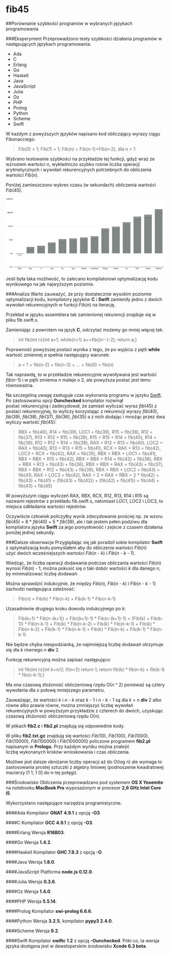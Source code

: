 # fib45
##Porównanie szybkości programów w wybranych językach programowania

###Eksperyment
Przeprowadzono testy szybkości działania programów w następujących językach programowania:

* Ada
* C
* Erlang
* Go
* Haskell
* Java
* JavaScript
* Julia
* Oz
* PHP
* Prolog
* Python
* Scheme
* Swift

W każdym z powyższych języków napisano kod obliczający wyrazy ciągu Fibonacciego:
> Fib(0) = 1; Fib(1) = 1; Fib(n) = Fib(n-1)+Fib(n-2), dla n > 1

Wybrano testowanie szybkości na przykładzie tej funkcji, gdyż wraz ze wzrostem wartości _n_, wykładniczo szybko rośnie liczba operacji arytmetycznych i wywołań rekurencyjnych potrzebnych do obliczenia wartości _Fib_(_n_).
 
Poniżej zamieszczono wykres czasu (w sekundach) obliczenia wartości _Fib_(45).

 ![wykres](fib45_opt.png "Czas obliczenia Fib(45) w sekundach") 

Jeśli była taka możliwość, to zalecano kompilatorowi optymalizację kodu wynikowego na jak najwyższym poziomie.

###Analiza
Warto zauważyć, że przy dostatecznie wysokim poziomie optymalizacji kodu, kompilatory języków **C** i **Swift** zamieniły jedno z dwóch wywołań rekurencyjnych w funkcji _Fib_(_n_) na iterację. 

Przekład w języku assemblera tak zamienionej rekurencji znajduje się w pliku fib.swift.s.

Zamieniając z powrotem na język **C**, odczytać możemy go mniej więcej tak:
>int fib(int n){int a=1; while(n>1) a+=fib((n--)-2); return a;}

Poprawność powyższej postaci wynika z tego, że po wyjściu z pętli **while** wartość zmiennej _a_ spełnia następujący warunek:
>a = 1 + fib(n-2) + fib(n-3) + ... + fib(0) = fib(n)

Tak naprawdę, to w przekładzie rekurencyjnie wywoływana jest wartość _fib_(_n_-1) i w pętli zmienna _n_ maleje o 2, ale powyższa postać jest temu równoważna.

Na szczególną uwagę zasługuje czas wykonania programu w języku [Swift](http://developer.apple.com/swift/ "język programowania Swift"). Po zastosowaniu opcji **Ounchecked** kompilator rozwinął postać rekurencyjną i zadecydował, że zamiast wyliczać wyraz _fib_(45) z postaci rekurencyjnej, to wyliczy korzystając z rekurencji wyrazy _fib_(40), _fib_(39), _fib_(38), _fib_(37), _fib_(36), _fib_(35) a z nich dodając i mnożąc przez dwa wyliczy wartość _fib_(45):
>RBX = fib(40), R14 = fib(39), LOC1 = fib(39), R15 = fib(38), R12 = fib(37), R13 = R12 + R15 = fib(39), R15 = R15 + R14 = fib(40), R14 = fib(36), R12 = R12 + R14 = fib(38), RAX = R12 + R13 = fib(40), LOC2 = RAX = fib(40), R13 = R13 + R15 = fib(41), RCX = RAX + R13 = fib(42), LOC3 = RCX = fib(42), RAX = fib(35), RBX = RBX + LOC1 = fib(41), RBX = RBX + R15 = fib(42), RBX = RBX + R14 = fib(42) + fib(36), RBX = RBX + R13 = fib(43) + fib(36), RBX = RBX + RAX = fib(43) + fib(37), RBX = RBX + R12 = fib(43) + fib(39), RBX = RBX + LOC2 = fib(43) + fib(41), RAX = LOC3 = fib(42), RAX = 2 * RAX + RBX = 2 * fib(42) + fib(43) + fib(41) = (fib(43) + fib(42)) + (fib(42) + fib(41)) = fib(44) + fib(43) = fib(45)

W powyższym ciągu wyliczeń RAX, RBX, RCX, R12, R13, R14 i R15 są nazwami rejestrów z przekładu  fib.swift.s,  natomiast LOC1, LOC2 i LOC3, to miejsca odkładania wartości rejestrów.

Oczywiście człowiek policzyłby wynik zdecydowanie prościej np. ze wzoru _fib_(45) = 8 * _fib_(40) + 5 * _fib_(39), ale i tak jestem pełen podziwu dla kompilatora języka **Swift** za jego pomysłowość i zejście z czasem działania poniżej jednej sekundy.

###Dalsze obserwacje
Przyglądając się jak poradził sobie kompilator **Swift** z optymalizacją kodu pomyślałem aby do obliczenia wartości _Fib_(_n_) użyć dwóch wcześniejszych wartości _Fib_(_n_ - _k_) i _Fib_(_n_ - _k_ - 1). 

Wiedząc, że liczba operacji dodawania podczas obliczania wartości _Fib_(_n_) wynosi _Fib_(_n_) - 1, można pokusić się o taki dobór wartości _k_ dla danego _n_, by minimalizować liczbę dodawań.

Można sprawdzić indukcyjnie, że między _Fib_(_n_), _Fib_(_n_ - _k_) i _Fib_(_n_ - _k_ - 1) zachodzi następująca zależność:
>Fib(n) = Fib(k) * Fib(n-k) + Fib(k-1) * Fib(n-k-1)

Uzasadnienie drugiego kroku dowodu indukcyjnego po _k_:
>Fib(k+1) * Fib(n-(k+1)) + Fib((k+1)-1) * Fib(n-(k+1)-1) = (Fib(k) + Fib(k-1)) * Fib(n-k-1) + Fib(k) * Fib(n-k-2) = Fib(k) * Fib(n-k-1) + Fib(k) * Fib(n-k-2) + Fib(k-1) * Fib(n-k-1) = Fib(k) * Fib(n-k) + Fib(k-1) * Fib(n-k-1)

Nie będzie chyba niespodzianką, że najmniejszą liczbę dodawań otrzymuje się dla _k_ równego _n_ **div** 2.

Funkcję rekurencyjną można zapisać następująco:
>int fib(int n){int k=n/2; if(n<2) return 1; return fib(k) * fib(n-k) + fib(k-1) * fib(n-k-1);}

Ma ona czasową złożoność obliczeniową rzędu O(_n_ ^ 2) ponieważ są cztery wywołania dla o połowę mniejszego parametru.

Zauważając, że wartości _k_ i _n_ - _k_ oraz _k_ - 1 i _n_ - _k_ - 1 są dla _k_ = _n_ **div** 2 albo równe albo prawie równe, można zmniejszyć liczbę wywołań rekurencyjnych w powyższym przykładzie z czterech do dwóch, uzyskując czasową złożoność obliczeniową rzędu O(_n_).

W plikach **fib2.c** i **fib2.pl** znajdują się odpowiednie kody. 

W pliku **fib2.txt.gz** znajdują się wartości _Fib_(10), _Fib_(100), _Fib_(1000), _Fib_(10000), _Fib_(100000) i _Fib_(1000000) policzone programem **fib2.pl** napisanym w **Prologu**. Przy każdym wyniku można znaleźć liczbę wykonanych kroków wnioskowania i czas obliczenia.

Możliwe jest dalsze obniżanie liczby operacji aż do O(log _n_)  ale wymaga to zastosowania prostej sztuczki z algebry liniowej (podnoszenie kwadratowej macierzy [1 1; 1 0] do n-tej potęgi).

###Środowisko
Obliczenia przeprowadzano pod systemem **OS X Yosemite** na notebooku **MacBook Pro** wyposażonym w procesor **2,6 GHz Intel Core i5**. 

Wykorzystano następujące narzędzia programistyczne.

####Ada
Kompilator **GNAT 4.9.1** z opcją **-O3**.

####C
Kompilator **GCC 4.9.1** z opcją **-O3**.

####Erlang
Wersja **R16B03**. 

####Go
Wersja **1.4.2**. 

####Haskell
Kompilator **GHC 7.8.3** z opcją **-O**.

####Java
Wersja **1.8.0**.

####JavaScript
Platforma **node.js 0.12.0**.

####Julia
Wersja **0.3.6**.

####Oz
Wersja **1.4.0**.

####PHP
Wersja **5.5.14**.

####Prolog
Kompilator **swi-prolog 6.6.6**.

####Python
Wersja **3.2.5**, kompilator **pypy3 2.4.0**.

####Scheme
Wersja **9.2**.

####Swift
Kompilator **swiftc 1.2** z opcją **-Ounchecked**. Póki co, ta wersja języka dostępna jest w deweloperskim środowisku **Xcode 6.3 beta**.

